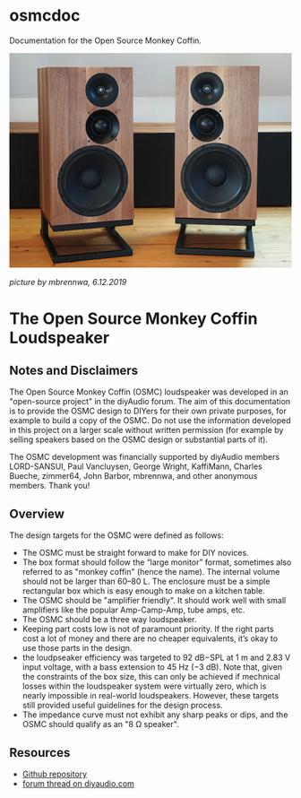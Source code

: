 # osmcdoc

Documentation for the Open Source Monkey Coffin.

![Picture of the osmc](pictures/osmc_photo_readme.jpg)

_picture by mbrennwa, 6.12.2019_

#  The Open Source Monkey Coffin Loudspeaker

## Notes and Disclaimers

The Open Source Monkey Coffin (OSMC) loudspeaker was developed in an "open-source project" in the diyAudio forum. The aim of this documentation is to provide the OSMC design to DIYers for their own private purposes, for example to build a copy of the OSMC. Do not use the information developed in this project on a larger scale without written permission (for example by selling speakers based on the OSMC design or substantial parts of it).

The OSMC development was financially supported by diyAudio members LORD-SANSUI, Paul Vancluysen, George Wright, KaffiMann, Charles Bueche, zimmer64, John Barbor, mbrennwa, and other anonymous members. Thank you!


## Overview

The design targets for the OSMC were defined as follows:

- The OSMC must be straight forward to make for DIY novices.
- The box format should follow the “large monitor” format, sometimes also referred to as "monkey coffin" (hence the name). The internal volume should
not be larger than 60–80 L. The enclosure must be a simple rectangular box which is easy enough to make on a kitchen table.
- The OSMC should be "amplifier friendly". It should work well with small amplifiers like the popular Amp-Camp-Amp, tube amps, etc.
- The OSMC should be a three way loudspeaker.
- Keeping part costs low is not of paramount priority. If the right parts cost a lot of money and there are no cheaper equivalents, it’s okay to use those
parts in the design.
- the loudpseaker efficiency was targeted to 92 dB−SPL at 1 m and 2.83 V input voltage, with a bass extension to 45 Hz (−3 dB). Note that, given the constraints of the box size, this can only be achieved if mechnical losses within the loudspeaker system were virtually zero, which is nearly impossible in real-world loudspeakers. However, these targets still provided useful guidelines for the design process.
- The impedance curve must not exhibit any sharp peaks or dips, and the OSMC should qualify as an "8 Ω speaker".

## Resources

- [Github repository](https://github.com/mbrennwa/osmcdoc)
- [forum thread on diyaudio.com](https://www.diyaudio.com/forums/multi-way/327594-source-monkey-box.html)
